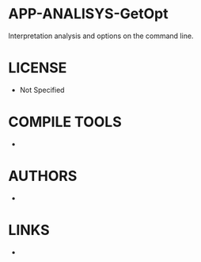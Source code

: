 APP-ANALISYS-GetOpt
===================

Interpretation analysis and options on the command line.

LICENSE
===============
* Not Specified

COMPILE TOOLS
===============
* 
 
AUTHORS
===============
* 

LINKS
===============
* 


